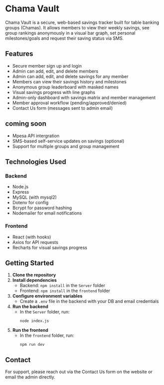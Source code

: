 # Chama Vault

Chama Vault is a secure, web-based savings tracker built for table banking groups (Chamas). It allows members to view their weekly savings, see group rankings anonymously in a visual bar graph, set personal milestones/goals and request their saving status via SMS.

## Features

- Secure member sign up and login
- Admin can add, edit, and delete members
- Admin can add, edit, and delete savings for any member
- Members can view their savings history and milestones
- Anonymous group leaderboard with masked names
- Visual savings progress with line graphs
- Admin-only dashboard with savings matrix and member management
- Member approval workflow (pending/approved/denied)
- Contact Us form (messages sent to admin email)

## coming soon
- Mpesa API intergration
- SMS-based self-service updates on savings (optional)
- Support for multiple groups and group management

## Technologies Used

### Backend
- Node.js
- Express
- MySQL (with mysql2)
- Dotenv for config
- Bcrypt for password hashing
- Nodemailer for email notifications

### Frontend
- React (with hooks)
- Axios for API requests
- Recharts for visual savings progress

## Getting Started

1. **Clone the repository**
2. **Install dependencies**  
   - Backend: `npm install` in the `Server` folder  
   - Frontend: `npm install` in the `frontend` folder
3. **Configure environment variables**  
   - Create a `.env` file in the backend with your DB and email credentials
4. **Run the backend**  
   - In the `Server` folder, run:  
     ```
     node index.js
     ```
5. **Run the frontend**  
   - In the `frontend` folder, run:  
     ```
     npm run dev
     ```

## Contact

For support, please reach out via the Contact Us form on the website or email the admin directly.
